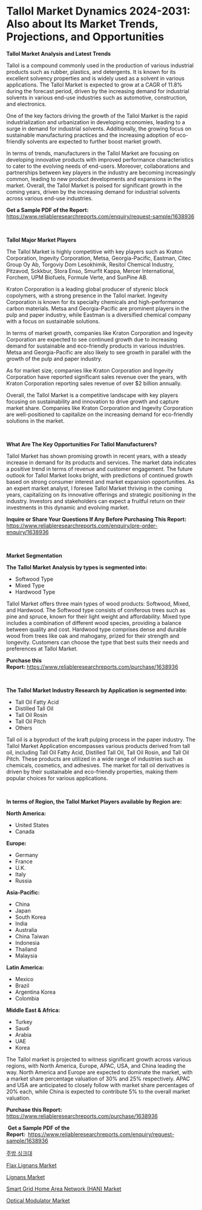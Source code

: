 <p><h1>Tallol Market Dynamics 2024-2031: Also about Its Market Trends, Projections, and Opportunities</h1></p><p><strong>Tallol Market Analysis and Latest Trends</strong></p>
<p><p>Tallol is a compound commonly used in the production of various industrial products such as rubber, plastics, and detergents. It is known for its excellent solvency properties and is widely used as a solvent in various applications. The Tallol Market is expected to grow at a CAGR of 11.8% during the forecast period, driven by the increasing demand for industrial solvents in various end-use industries such as automotive, construction, and electronics.</p><p>One of the key factors driving the growth of the Tallol Market is the rapid industrialization and urbanization in developing economies, leading to a surge in demand for industrial solvents. Additionally, the growing focus on sustainable manufacturing practices and the increasing adoption of eco-friendly solvents are expected to further boost market growth. </p><p>In terms of trends, manufacturers in the Tallol Market are focusing on developing innovative products with improved performance characteristics to cater to the evolving needs of end-users. Moreover, collaborations and partnerships between key players in the industry are becoming increasingly common, leading to new product developments and expansions in the market. Overall, the Tallol Market is poised for significant growth in the coming years, driven by the increasing demand for industrial solvents across various end-use industries.</p></p>
<p><strong>Get a Sample PDF of the Report:&nbsp;</strong> <a href="https://www.reliableresearchreports.com/enquiry/request-sample/1638936">https://www.reliableresearchreports.com/enquiry/request-sample/1638936</a></p>
<p>&nbsp;</p>
<p><strong>Tallol Major Market Players</strong></p>
<p><p>The Tallol Market is highly competitive with key players such as Kraton Corporation, Ingevity Corporation, Metsa, Georgia-Pacific, Eastman, Citec Group Oy Ab, Torgoviy Dom Lesokhimik, Resitol Chemical Industry, Pitzavod, Sckkbur, Stora Enso, Smurfit Kappa, Mercer International, Forchem, UPM Biofuels, Formule Verte, and SunPine AB.</p><p>Kraton Corporation is a leading global producer of styrenic block copolymers, with a strong presence in the Tallol market. Ingevity Corporation is known for its specialty chemicals and high-performance carbon materials. Metsa and Georgia-Pacific are prominent players in the pulp and paper industry, while Eastman is a diversified chemical company with a focus on sustainable solutions.</p><p>In terms of market growth, companies like Kraton Corporation and Ingevity Corporation are expected to see continued growth due to increasing demand for sustainable and eco-friendly products in various industries. Metsa and Georgia-Pacific are also likely to see growth in parallel with the growth of the pulp and paper industry.</p><p>As for market size, companies like Kraton Corporation and Ingevity Corporation have reported significant sales revenue over the years, with Kraton Corporation reporting sales revenue of over $2 billion annually.</p><p>Overall, the Tallol Market is a competitive landscape with key players focusing on sustainability and innovation to drive growth and capture market share. Companies like Kraton Corporation and Ingevity Corporation are well-positioned to capitalize on the increasing demand for eco-friendly solutions in the market.</p></p>
<p>&nbsp;</p>
<p><strong>What Are The Key Opportunities For Tallol Manufacturers?</strong></p>
<p><p>Tallol Market has shown promising growth in recent years, with a steady increase in demand for its products and services. The market data indicates a positive trend in terms of revenue and customer engagement. The future outlook for Tallol Market looks bright, with predictions of continued growth based on strong consumer interest and market expansion opportunities. As an expert market analyst, I foresee Tallol Market thriving in the coming years, capitalizing on its innovative offerings and strategic positioning in the industry. Investors and stakeholders can expect a fruitful return on their investments in this dynamic and evolving market.</p></p>
<p><strong>Inquire or Share Your Questions If Any Before Purchasing This Report:</strong> <a href="https://www.reliableresearchreports.com/enquiry/pre-order-enquiry/1638936">https://www.reliableresearchreports.com/enquiry/pre-order-enquiry/1638936</a></p>
<p>&nbsp;</p>
<p><strong>Market Segmentation</strong></p>
<p><strong>The Tallol Market Analysis by types is segmented into:</strong></p>
<p><ul><li>Softwood Type</li><li>Mixed Type</li><li>Hardwood Type</li></ul></p>
<p><p>Tallol Market offers three main types of wood products: Softwood, Mixed, and Hardwood. The Softwood type consists of coniferous trees such as pine and spruce, known for their light weight and affordability. Mixed type includes a combination of different wood species, providing a balance between quality and cost. Hardwood type comprises dense and durable wood from trees like oak and mahogany, prized for their strength and longevity. Customers can choose the type that best suits their needs and preferences at Tallol Market.</p></p>
<p><strong>Purchase this Report:&nbsp;</strong><a href="https://www.reliableresearchreports.com/purchase/1638936">https://www.reliableresearchreports.com/purchase/1638936</a></p>
<p>&nbsp;</p>
<p><strong>The Tallol Market Industry Research by Application is segmented into:</strong></p>
<p><ul><li>Tall Oil Fatty Acid</li><li>Distilled Tall Oil</li><li>Tall Oil Rosin</li><li>Tall Oil Pitch</li><li>Others</li></ul></p>
<p><p>Tall oil is a byproduct of the kraft pulping process in the paper industry. The Tallol Market Application encompasses various products derived from tall oil, including Tall Oil Fatty Acid, Distilled Tall Oil, Tall Oil Rosin, and Tall Oil Pitch. These products are utilized in a wide range of industries such as chemicals, cosmetics, and adhesives. The market for tall oil derivatives is driven by their sustainable and eco-friendly properties, making them popular choices for various applications.</p></p>
<p>&nbsp;</p>
<p><strong>In terms of Region, the Tallol Market Players available by Region are:</strong></p>
<p>
    <p> <strong> North America: </strong>
        <ul>
            <li>United States</li>
            <li>Canada</li>
        </ul>
        </p> 
    <p> <strong> Europe: </strong>
        <ul>
            <li>Germany</li>
            <li>France</li>
            <li>U.K.</li>
            <li>Italy</li>
            <li>Russia</li>
        </ul>
        </p> 
    <p> <strong> Asia-Pacific: </strong>
        <ul>
            <li>China</li>
            <li>Japan</li>
            <li>South Korea</li>
            <li>India</li>
            <li>Australia</li>
            <li>China Taiwan</li>
            <li>Indonesia</li>
            <li>Thailand</li>
            <li>Malaysia</li>
        </ul>
        </p> 
    <p> <strong> Latin America: </strong>
        <ul>
            <li>Mexico</li>
            <li>Brazil</li>
            <li>Argentina Korea</li>
            <li>Colombia</li>
        </ul>
        </p> 
    <p> <strong> Middle East & Africa: </strong>
        <ul>
            <li>Turkey</li>
            <li>Saudi</li>
            <li>Arabia</li>
            <li>UAE</li>
            <li>Korea</li>
        </ul>
    </p>
    </p>
<p><p>The Tallol market is projected to witness significant growth across various regions, with North America, Europe, APAC, USA, and China leading the way. North America and Europe are expected to dominate the market, with a market share percentage valuation of 30% and 25% respectively. APAC and USA are anticipated to closely follow with market share percentages of 20% each, while China is expected to contribute 5% to the overall market valuation.</p></p>
<p><strong>Purchase this Report: </strong><a href="https://www.reliableresearchreports.com/purchase/1638936">https://www.reliableresearchreports.com/purchase/1638936</a></p>
<p>&nbsp;<strong>Get a Sample PDF of the Report:&nbsp;&nbsp;</strong><a href="https://www.reliableresearchreports.com/enquiry/request-sample/1638936">https://www.reliableresearchreports.com/enquiry/request-sample/1638936</a></p>
<p><strong></strong></p>
<p><p><a href="https://github.com/nuekbpymrrz5/Market-Research-Report-List-1/blob/main/1767414190421.md">주방 싱크대</a></p><p><a href="https://github.com/brenzgnarento/Market-Research-Report-List-1/blob/main/flax-lignans-market.md">Flax Lignans Market</a></p><p><a href="https://github.com/jerrycopelandthomaswsqd8q/Market-Research-Report-List-1/blob/main/lignans-market.md">Lignans Market</a></p><p><a href="https://issuu.com/reportprime-2/docs/smart-grid-home-area-network-han-market-size-2030.">Smart Grid Home Area Network (HAN) Market</a></p><p><a href="https://issuu.com/reportprime-2/docs/optical-modulator-market-size-2030.pptx">Optical Modulator Market</a></p></p>
